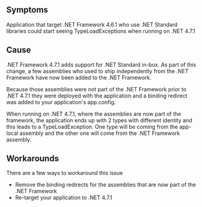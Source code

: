 ## Symptoms

Application that target .NET Framework 4.6.1 who use .NET Standard libraries could start seeing TypeLoadExceptions when running on .NET 4.7.1

## Cause

.NET Framework 4.7.1 adds support for .NET Standard in-box. As part of this change, a few assemblies who used to ship independently from the .NET Framework have now been added to the .NET Framework.

Because those assemblies were not part of the .NET Framework prior to .NET 4.7.1 they were deployed with the application and a binding redirect was added to your application's app.config.

When running on .NET 4.7.1, where the assemblies are now part of the framework, the application ends up with 2 types with different identity and this leads to a TypeLoadException. One type will be coming from the app-local assembly and the other one will come from the .NET Framework assembly.

## Workarounds

There are a few ways to workaround this issue
 - Remove the binding redirects for the assemblies that are now part of the .NET Framework
 - Re-target your application to .NET 4.7.1
 
